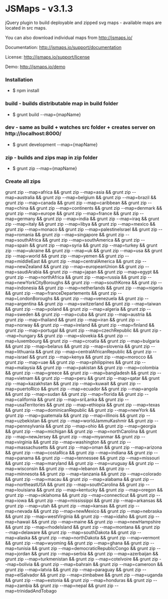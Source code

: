 # JSMaps - v3.1.3

jQuery plugin to build deployable and zipped svg maps - available maps are located in src maps.

You can also download individual maps from http://jsmaps.io/

Documentation: http://jsmaps.io/support/documentation

License: http://jsmaps.io/support/license

Demo: http://jsmaps.io/demo

### Installation
* $ npm install

### build - builds distributable map in build folder
* $ grunt build --map={mapName}

### dev - same as build + watches src folder + creates server on http://localhost:8000/
* $ grunt development --map={mapName}

### zip - builds and zips map in zip folder
* $ grunt zip --map={mapName}


### Create all zips

grunt zip --map=africa && grunt zip --map=asia && grunt zip --map=australia && grunt zip --map=belgium && grunt zip --map=brazil && grunt zip --map=canada && grunt zip --map=caribbean && grunt zip --map=china && grunt zip --map=continents && grunt zip --map=denmark && grunt zip --map=europe && grunt zip --map=france && grunt zip --map=germany && grunt zip --map=india && grunt zip --map=iraq && grunt zip --map=italy && grunt zip --map=libya && grunt zip --map=mexico && grunt zip --map=monaco && grunt zip --map=palestineIsrael && grunt zip --map=romania && grunt zip --map=singapore && grunt zip --map=southAfrica && grunt zip --map=southAmerica && grunt zip --map=spain && grunt zip --map=syria && grunt zip --map=turkey && grunt zip --map=ukraine && grunt zip --map=uk && grunt zip --map=usa && grunt zip --map=world && grunt zip --map=yemen && grunt zip --map=middleEast && grunt zip --map=centralAmerica && grunt zip --map=newZealand && grunt zip --map=europeanUnion && grunt zip --map=saudiArabia && grunt zip --map=japan && grunt zip --map=egypt && grunt zip --map=northAfrica && grunt zip --map=russia && grunt zip --map=newYorkCityBoroughs && grunt zip --map=southKorea && grunt zip --map=indonesia && grunt zip --map=netherlands && grunt zip --map=nigeria && grunt zip --map=franceDepartements && grunt zip --map=LondonBoroughs && grunt zip --map=venezuela && grunt zip --map=argentina && grunt zip --map=switzerland && grunt zip --map=taiwan && grunt zip --map=poland && grunt zip --map=algeria && grunt zip --map=sweden && grunt zip --map=cuba && grunt zip --map=austria && grunt zip --map=thailand && grunt zip --map=iran && grunt zip --map=norway && grunt zip --map=ireland && grunt zip --map=finland && grunt zip --map=portugal && grunt zip --map=czechRepublic && grunt zip --map=hungary && grunt zip --map=slovekia && grunt zip --map=luxembourg && grunt zip --map=croatia && grunt zip --map=bulgaria && grunt zip --map=belarus && grunt zip --map=slovenia && grunt zip --map=lithuania && grunt zip --map=centralAfricanRepublic && grunt zip --map=israel && grunt zip --map=kenya && grunt zip --map=morocco && grunt zip --map=uae && grunt zip --map=philippines && grunt zip --map=malaysia && grunt zip --map=pakistan && grunt zip --map=colombia && grunt zip --map=greece && grunt zip --map=bangladesh && grunt zip --map=vietnam && grunt zip --map=peru && grunt zip --map=qatar && grunt zip --map=kazakhstan && grunt zip --map=kuwait && grunt zip --map=puertoRico && grunt zip --map=ecuador && grunt zip --map=angola && grunt zip --map=sudan && grunt zip --map=florida && grunt zip --map=california && grunt zip --map=sriLanka && grunt zip --map=usaTerritories && grunt zip --map=ethiopia && grunt zip --map=texas && grunt zip --map=dominicanRepublic && grunt zip --map=newYork && grunt zip --map=guatemala && grunt zip --map=illinois && grunt zip --map=uzbekistan && grunt zip --map=worldJammuKashmir && grunt zip --map=pennsylvania && grunt zip --map=ohio && grunt zip --map=georgia && grunt zip --map=michigan && grunt zip --map=northCarolina && grunt zip --map=newJersey && grunt zip --map=myanmar && grunt zip --map=virginia && grunt zip --map=washington && grunt zip --map=massachusetts && grunt zip --map=oman && grunt zip --map=arizona && grunt zip --map=costaRica && grunt zip --map=indiana && grunt zip --map=panama && grunt zip --map=tennessee && grunt zip --map=missouri && grunt zip --map=maryland && grunt zip --map=uruguay && grunt zip --map=wisconsin && grunt zip --map=lebanon && grunt zip --map=minnesota && grunt zip --map=tanzania && grunt zip --map=colorado && grunt zip --map=macau && grunt zip --map=alabama && grunt zip --map=northeastUSA && grunt zip --map=southCarolina && grunt zip --map=louisiana && grunt zip --map=kentucky && grunt zip --map=oregon && grunt zip --map=oklahoma && grunt zip --map=connecticut && grunt zip --map=iowa && grunt zip --map=mississippi && grunt zip --map=arkansas && grunt zip --map=utah && grunt zip --map=kansas && grunt zip --map=nevada && grunt zip --map=newMexico && grunt zip --map=nebraska && grunt zip --map=westVirginia && grunt zip --map=idaho && grunt zip --map=hawaii && grunt zip --map=maine && grunt zip --map=newHampshire && grunt zip --map=rhodeIsland && grunt zip --map=montana && grunt zip --map=delaware && grunt zip --map=southDakota && grunt zip --map=alaska && grunt zip --map=northDakota && grunt zip --map=vermont && grunt zip --map=wyoming && grunt zip --map=ghana && grunt zip --map=tunisia && grunt zip --map=democraticRepublicCongo && grunt zip --map=jordan && grunt zip --map=serbia && grunt zip --map=azerbaijan && grunt zip --map=turkmenistan && grunt zip --map=coteIvoire && grunt zip --map=bolivia && grunt zip --map=bahrain && grunt zip --map=cameroon && grunt zip --map=latvia && grunt zip --map=paraguay && grunt zip --map=elSalvador && grunt zip --map=zimbabwe && grunt zip --map=uganda && grunt zip --map=estonia && grunt zip --map=honduras && grunt zip --map=zambia && grunt zip --map=nepal && grunt zip --map=trinidadAndTobago



